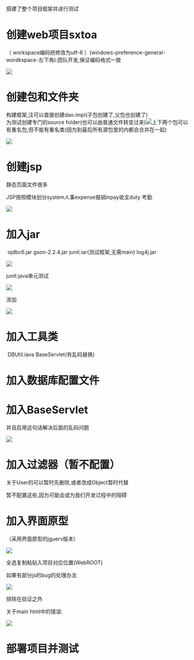 搭建了整个项目框架并进行测试

# 创建web项目sxtoa

 （ workspace编码统修改为utf-8 ）(windows-preference-general-wordkspace-左下角):团队开发,保证编码格式一致

![](https://sumomoriaty.oss-cn-beijing.aliyuncs.com/markdown/20190720143656.png)

# 创建包和文件夹

构建框架,注可以直接创建dao.impl(子包创建了,父包也创建了)	
为测试创建专门的source folder(也可以由普通文件转变过来)![](https://sumomoriaty.oss-cn-beijing.aliyuncs.com/markdown/20190720144110.png)上下两个包可以有重名包,但不能有重名类(因为到最后所有源包里的内都会合并在一起)

![](https://sumomoriaty.oss-cn-beijing.aliyuncs.com/markdown/20190720144447.png)

# 创建jsp



静态页面文件很多

JSP按照模块划分system人事expense报销inpay收支duty 考勤

![](https://sumomoriaty.oss-cn-beijing.aliyuncs.com/markdown/20190720144748.png)

# 加入jar

​	ojdbc6.jar gson-2.2.4.jar junit.iar(测试框架,无需main) log4j.jar

![](https://sumomoriaty.oss-cn-beijing.aliyuncs.com/markdown/20190720144908.png)

junit:java单元测试

![](https://sumomoriaty.oss-cn-beijing.aliyuncs.com/markdown/20190720144931.png)

添加

![](https://sumomoriaty.oss-cn-beijing.aliyuncs.com/markdown/20190720145012.png)



# 加入工具类

​	DBUtil.iava BaseServlet(有乱码替换)

# 加入数据库配置文件

# 加入BaseServlet

并且启用这句话解决后面的乱码问题

![](https://sumomoriaty.oss-cn-beijing.aliyuncs.com/markdown/20190720145516.png)

# 加入过滤器（暂不配置）

关于User的可以暂时先删除,或者改成Object暂时代替

暂不配置这些,因为可能会成为我们开发过程中的阻碍

# 加入界面原型

（采用界面原型的jguerv版本）

![](https://sumomoriaty.oss-cn-beijing.aliyuncs.com/markdown/20190720145733.png)

全选复制粘贴入项目对应位置(WebROOT)

如果有部分js的bug的处理办法

![](https://sumomoriaty.oss-cn-beijing.aliyuncs.com/markdown/20190720145859.png)

排除在验证之外

关于main html中的错误:

![](https://sumomoriaty.oss-cn-beijing.aliyuncs.com/markdown/20190720145954.png)

# 部署项目并测试